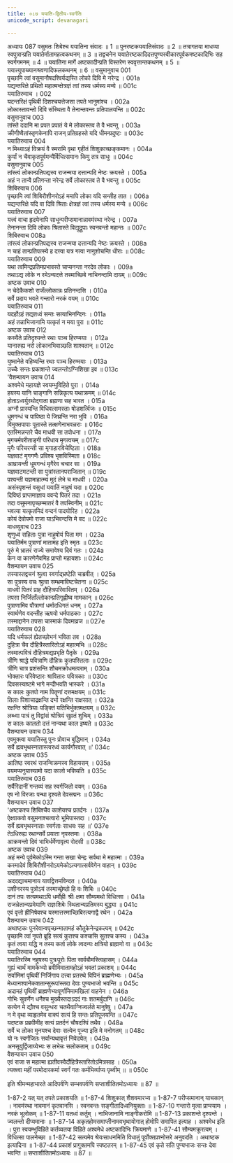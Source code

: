 ```yaml
---
title: ०८७ ययाति-द्वितीय-स्वर्गतिः
unicode_script: devanagari

---
```



अध्यायः 087
वसुमतः शिबेश्च ययातिना संवादः ॥ 1 ॥ पुनरष्टकययातिसंवादः ॥ 2 ॥ तत्रागतया माधव्या स्वपुत्रान्प्रति ययातेर्मातामहत्वकथनम् ॥ 3 ॥ तद्वचनेन ययातेरष्टकादिदत्तपुण्यस्वीकारपूर्वकमष्टकादिभिः सह स्वर्गगमनम् ॥ 4 ॥ ययातिना मार्गे अष्टकादीन्प्रति विस्तरेण स्ववृत्तान्तकथनम् ॥ 5 ॥ ययात्युपाख्यानश्रवणादिफलकथनम् ॥ 6 ॥
वसुमानुवाच 	001  
पृच्छामि त्वां वसुमानौषदश्विर्यद्यस्ति लोको दिवि मे नरेन्द्र ।	001a  
यद्यन्तरिक्षे प्रथितो महात्मन्क्षेत्रज्ञं त्वां तस्य धर्मस्य मन्ये ॥	001c  
ययातिरुवाच ।	002  
यदन्तरिक्षं पृथिवी दिशश्चयत्तेजसा तपते भानुमांश्च ।	002a  
लोकास्तावन्तो दिवि संस्थिता वै तेनान्तवन्तः प्रतिपालयन्ति ॥	002c  
वसुमानुवाच 	003  
तांस्ते ददानि मा प्रपत प्रपातं ये मे लोकास्तव ते वै भवन्तु ।	003a  
क्रीणीष्वैतांस्तृणकेनापि राजन् प्रतिग्रहस्ते यदि धीमन्प्रदुष्टः ॥	003c  
ययातिरुवाच 	004  
न मिथ्याऽहं विक्रयं वै स्मरामि वृथा गृहीतं शिशुकाच्छङ्कमानः ।	004a  
कुर्यां न चैवाकृतपूर्वमन्यैर्विधित्समानः किमु तत्र साधुः ॥	004c  
वसुमानुवाच 	005  
तांस्त्वं लोकान्प्रतिपद्यस्व राजन्मया दत्तान्यदि नेष्टः क्रयस्ते ।	005a  
अहं न तान्वै प्रतिगन्ता नरेन्द्र सर्वे लोकास्तव ते वै भवन्तु ॥	005c  
शिबिरुवाच 	006  
पृच्छामि त्वां शिबिरौशीनरोऽहं ममापि लोका यदि सन्तीह तात ।	006a  
यद्यन्तरिक्षे यदि वा दिवि श्रिताः क्षेत्रज्ञं त्वां तस्य धर्मस्य मन्ये ॥	006c  
ययातिरुवाच 	007  
यत्त्वं वाचा हृदयेनापि साधून्परीप्समानान्नावमंस्था नरेन्द्र ।	007a  
तेनानन्ता दिवि लोकाः श्रितास्ते विद्युद्रूपाः स्वनवन्तो महान्तः ॥	007c  
शिबिरुवाच 	008a  
तांस्त्वं लोकान्प्रतिपद्यस्व राजन्मया दत्तान्यदि नेष्टः क्रयस्ते ।	008a  
न चाहं तान्प्रतिपत्स्ये ह दत्त्वा यत्र गत्वा नानुशोचन्ति धीराः ॥	008c  
ययातिरुवाच 	009  
यथा त्वमिन्द्रप्रतिमप्रभावस्ते चाप्यनन्ता नरदेव लोकाः ।	009a  
तथाऽद्य लोके न रमेऽन्यदत्ते तस्माच्छिबे नाभिनन्दामि दायम् ॥	009c  
अष्टक उवाच 	010  
न चेदेकैकशो राजँल्लोकान्नः प्रतिनन्दसि ।	010a  
सर्वे प्रदाय भवते गन्तारो नरकं वयम् ॥	010c  
ययातिरुवाच 	011  
यदर्होऽहं तद्यतध्वं सन्तः सत्याभिनन्दिनः ।	011a  
अहं तन्नाभिजानामि यत्कृतं न मया पुरा ॥	011c  
अष्टक उवाच 	012  
कस्यैते प्रतिदृश्यन्ते रथाः पञ्च हिरण्मयाः ।	012a  
यानारुह्य नरो लोकानभिवाञ्छति शाश्वतान् ॥	012c  
ययातिरुवाच 	013  
युष्मानेते वहिष्यन्ति रथाः पञ्च हिरण्मयाः ।	013a  
उच्चैः सन्तः प्रकाशन्ते ज्वलन्तोऽग्निशिखा इव ॥	013c  
\'वैशम्पायन उवाच 	014  
अश्वमेधे महायज्ञे स्वयम्भुविहिते पुरा ।	014a  
हयस्य यानि चाङ्गानि सन्निकृत्य यथाक्रमम् ॥	014c  
होताऽध्वर्युरथोद्गाता ब्रह्मणा सह भारत ।	015a  
अग्नौ प्रास्यन्ति विधिवत्समस्ताः षोडशर्त्विजः ॥	015c  
धूमगन्धं च पापिष्ठा ये जिघ्रन्ति नरा भुवि ।	016a  
विमुक्तपापाः पूतास्ते तत्क्षणेनाभवन्नराः ॥	016c  
एतस्मिन्नन्तरे चैव माधवी सा तपोधना ।	017a  
मृगचर्मपरीताङ्गी परिधाय मृगत्वचम् ॥	017c  
मृगैः परिचरन्ती सा मृगाहारविचेष्टिता ।	018a  
यज्ञवाटं मृगगणैः प्रविश्य भृशविस्मिता ॥	018c  
आघ्रायन्ती धूमगन्धं मृगैरेव चचार सा ।	019a  
यज्ञवाटमटन्ती सा पुत्रांस्तानपराजितान् ॥	019c  
पश्यन्ती यज्ञमाहात्म्यं मुदं लेभे च माधवी ।	020a  
असंस्पृशन्तं वसुधां ययातिं नाहुषं यदा ॥	020c  
दिविष्ठं प्राप्तमाज्ञाय ववन्दे पितरं तदा ।	021a  
तदा वसुमनापृच्छन्मातरं वै तपस्विनीम् ॥	021c  
भवत्या यत्कृतमिदं वन्दनं पादयोरिह ।	022a  
कोयं देवोपमो राजा याऽभिवन्दसि मे वद ॥	022c  
माधव्युवाच 	023  
शृणुध्वं सहिताः पुत्रा नाहुषोयं पिता मम ।	023a  
ययातिर्मम पुत्राणां मातामह इति स्मृतः ॥	023c  
पूरुं मे भ्रातरं राज्ये समावेश्य दिवं गतः ।	024a  
केन वा कारणेनैवमिह प्राप्तो महायशाः ॥	024c  
वैशम्पायन उवाच 	025  
तस्यास्तद्वचनं श्रुत्वा स्वर्गाद्भ्रष्टेति चाब्रवीत् ।	025a  
सा पुत्रस्य वचः श्रुत्वा सम्भ्रमाविष्टचेतना ॥	025c  
माधवी पितरं प्राह दौहित्रपरिवारितम् ।	026a  
तपसा निर्जिताँल्लोकान्प्रतिगृह्णीष्व मामकान् ॥	026c  
पुत्राणामिव पौत्राणां धर्मादधिगतं धनम् ।	027a  
स्वार्थणेव वदन्तीह ऋषयो धर्मपाठकाः ।	027c  
तस्माद्दानेन तपसा चास्माकं दिवमाव्रज ॥	027e  
ययातिरुवाच 	028  
यदि धर्मफलं ह्येतच्छोभनं भविता तव ।	028a  
दुहित्रा चैव दौहित्रैस्तारितोऽहं महात्मभिः ॥	028c  
तस्मात्पवित्रं दौहित्रमद्यप्रभृति पैतृके ।	029a  
त्रीणि श्राद्धे पवित्राणि दौहित्रः कुतपस्तिलाः ॥	029c  
त्रीणि चात्र प्रशंसन्ति शौचमक्रोधमत्वराम् ।	030a  
भोक्तारः परिवेष्टारः श्रावितारः पवित्रकाः ॥	030c  
दिवसस्याष्टमे भागे मन्दीभवति भास्करे ।	031a  
स कालः कुतपो नाम पितॄणां दत्तमक्षयम् ॥	031c  
तिलाः पिशाचाद्रक्षन्ति दर्भा रक्षन्ति राक्षसात् ।	032a  
रक्षन्ति श्रोत्रियाः पङ्क्तिं यतिभिर्भुक्तमक्षयम् ॥	032c  
लब्ध्वा पात्रं तु विद्वांसं श्रोत्रियं सुव्रतं शुचिम् ।	033a  
स कालः कालतो दत्तं नान्यथा काल इष्यते ॥	033c  
वैशम्पायन उवाच 	034  
एवमुक्त्वा ययातिस्तु पुनः प्रोवाच बुद्धिमान् ।	034a  
सर्वे ह्यवभृथस्नातास्त्वरध्वं कार्यगौरवात् ॥\'	034c  
अष्टक उवाच 	035  
आतिष्ठ स्वरथं राजन्विक्रमस्व विहायसम् ।	035a  
वयमप्यनुयास्यामो यदा कालो भविष्यति ॥	035c  
ययातिरुवाच 	036  
सर्वैरिदानीं गन्तव्यं सह स्वर्गजितो वयम् ।	036a  
एष नो विरजाः पन्था दृश्यते देवसद्मनः ॥	036c  
वैशम्पायन उवाच 	037  
\'अष्टकश्च शिबिश्चैव काशेयश्च प्रतर्दनः ।	037a  
ऐक्ष्वाकवो वसुमनाश्चत्वारो भूमिपास्तदा ।	037c  
सर्वे ह्यवभृथस्नाताः स्वर्गताः साधवः सह ॥\'	037e  
तेऽधिरुह्य रथान्सर्वे प्रयाता नृपस्तमाः ।	038a  
आक्रमन्तो दिवं भाभिर्धर्मेणावृत्य रोदसी ॥	038c  
अष्टक उवाच 	039  
अहं मन्ये पूर्वमेकोऽस्मि गन्ता सखा चेन्द्रः सर्वथा मे महात्मा ।	039a  
कस्मादेवं शिबिरौशीनरोऽयमेकोऽत्यगात्सर्ववेगेन वाहान् ॥	039c  
ययातिरुवाच 	040  
अददद्याचमानाय यावद्वित्तमविन्दत ।	040a  
उशीनरस्य पुत्रोऽयं तस्माच्छ्रेष्ठो हि वः शिबिः ॥	040c  
दानं तपः सत्यमथाऽपि धर्मोह्रीः श्रीः क्षमा सौम्यमथो विधित्सा ।	041a  
राजन्नेतान्यप्रमेयाणि राज्ञःशिबेः स्थितान्यप्रतिमस्य बुद्ध्या ॥	041c  
एवं वृत्तो ह्रीनिषेवश्च यस्मात्तस्माच्छिबिरत्यगाद्वै रथेन ।	042a  
वैशम्पायन उवाच 	042  
अथाष्टकः पुनरेवान्वपृच्छन्मातामहं कौतुकेनेन्द्रकल्पम् ॥	042c  
पृच्छामि त्वां नृपते ब्रूहि सत्यं कुतश्च कश्चासि सुतश्च कस्य ।	043a  
कृतं त्वया यद्धि न तस्य कर्ता लोके त्वदन्यः क्षत्रियो ब्राह्मणो वा ॥	043c  
ययातिरुवाच 	044  
ययातिरस्मि नहुषस्य पुत्रःपूरोः पिता सार्वबौमस्त्विहासम् ।	044a  
गुह्यं चार्थं मामकेभ्यो ब्रवीमिमातामहोऽहं भवतां प्रकाशम् ॥	044c  
सर्वामिमां पृथिवीं निर्जिगाय दत्त्वा प्रतस्थे विपिनं ब्राह्मणेभ्यः ।	045a  
मेध्यानश्वानेकशतान्सुरूपांस्तदा देवाः पुण्यभाजो भवन्ति ॥	045c  
अदामहं पृथिवीं ब्राह्मणेभ्यःपूर्णामिमामखिलां वाहनेन ।	046a  
गोभिः सुवर्णेन धनैश्च मुख्यैस्तदाऽददं गाः शतमर्बुदानि ॥	046c  
सत्येन मे द्यौश्च वसुन्धरा चतथैवाग्निज्वर्लते मानुषेषु ।	047a  
न मे वृथा व्याहृतमेव वाक्यं सत्यं हि सन्तः प्रतिपूजयन्ति ॥	047c  
यदष्टक प्रब्रवीमीह सत्यं प्रतर्दनं चौषदश्विं तथैव ।	048a  
सर्वे च लोका मुनयश्च देवाः सत्येन पूज्या इति मे मनोगतम् ॥	048c  
यो नः स्वर्गजितः सर्वान्यथावृत्तं निवेदयेत् ।	049a  
अनसूयुर्द्विजाग्र्येभ्यः स लभेन्नः सलोकताम् ॥	049c  
वैशम्पायन उवाच 	050  
एवं राजा स महात्मा ह्यतीवस्वैर्दौहित्रैस्तारितोऽमित्रसाह ।	050a  
त्यक्त्वा महीं परमोदारकर्मा स्वर्गं गतः कर्मभिर्व्याप्य पृथ्वीम् ॥ ॥	050c  

इति श्रीमन्महाभारते आदिपर्वणि सम्भवपर्वणि सप्ताशीतितमोऽध्यायः ॥ 87 ॥

1-87-2 यत् यत् तपते प्रकाशयति ॥ 
1-87-4 शिशुकात् शैशवमारभ्य ॥ 
1-87-7 परीप्समानान् याचकान् । नावमंस्था नावमानं कृतवानसि । स्वनवन्तः सङ्गीतादिध्वनियुक्ताः ॥ 
1-87-10 गन्तारो मृत्वा प्राप्स्यामः । नरकं भूलोकम् ॥ 
1-87-11 यतध्वं कर्तुम् । नाभिजानामि नाङ्गीकरोमि ॥ 
1-87-13 प्रकाशन्ते दृश्यन्ते । ज्वलन्तो दीप्यमानाः ॥ 
1-87-14 अकृतहोमसमाप्तीनामवभृथायोगात् होमोपि समापित इत्याह । अश्वमेध इति । पुरा स्वयम्भुविहिते कर्तव्यतया विहिते अश्वमेधे अष्टकादिभिः क्रियमाणे ॥ 
1-87-41 सौम्यमक्रूरत्वम् । विधित्सा पालनेच्छा ॥ 
1-87-42 सत्यमेव श्रेयःसाधनमिति विधातुं पूर्वोक्तप्रश्नोत्तरे अनुवदति । अथाष्टक इत्यादिना ॥ 
1-87-44 प्रकाशं प्रागुक्तमपि स्पष्टतरम् ॥
 1-87-45 एवं कृते सति पुण्यभाजः सन्तः देवा भवन्ति ॥ सप्ताशीतितमोऽध्यायः ॥ 87 ॥